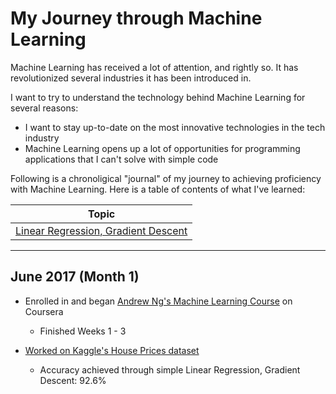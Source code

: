 # My Journey through Machine Learning

 Machine Learning has received a lot of attention, and rightly so. It has
 revolutionized several industries it has been introduced in.

 I want to try to understand the technology behind Machine Learning for several
 reasons:

 *  I want to stay up-to-date on the most innovative technologies in the tech
    industry
 *  Machine Learning opens up a lot of opportunities for programming
    applications that I can't solve with simple code

Following is a chronoligical "journal" of my journey to achieving proficiency
with Machine Learning. Here is a table of contents of what I've learned:

| Topic |
| ----- |
| [Linear Regression, Gradient Descent](./house_prices) |

---

## June 2017 (Month 1)

*   Enrolled in and began
    [Andrew Ng's Machine Learning Course](https://www.coursera.org/learn/machine-learning/)
    on Coursera
    +   Finished Weeks 1 - 3

*   [Worked on Kaggle's House Prices dataset](./house_prices)
    +   Accuracy achieved through simple Linear Regression, Gradient Descent: 92.6%

